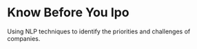 # Know Before You Ipo
Using NLP techniques to identify the priorities and challenges of companies.   

